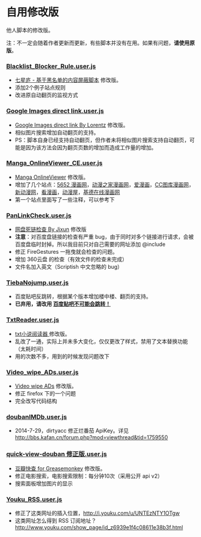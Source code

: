 自用修改版
=========

他人脚本的修改版。

注：不一定会随着作者更新而更新，有些脚本并没有在用。如果有问题，**请使用原版**。

### [Blacklist_Blocker_Rule.user.js](https://github.com/ywzhaiqi/userscript/blob/master/.%E4%BF%AE%E6%94%B9%E7%89%88/Blacklist_Blocker_Rule.user.js)

- [七星庐 - 基于黑名单的内容屏蔽脚本](http://qixinglu.com/post/blacklist_blocker_greasemonkey_script.html) 修改版。
- 添加2个例子站点规则
- 改进原自动翻页的监视方式

### [Google Images direct link.user.js](https://github.com/ywzhaiqi/userscript/blob/master/.%E4%BF%AE%E6%94%B9%E7%89%88/Google%20Images%20direct%20link.user.js)

- [Google Images direct link By Lorentz](http://userscripts.org/scripts/show/78355) 修改版。
- 相似图片搜索增加自动翻页的支持。
- PS：脚本自身已经支持自动翻页，但作者未将相似图片搜索支持自动翻页，可能是因为该方法会因为翻页页数的增加而造成工作量的增加。

### [Manga_OnlineViewer_CE.user.js](https://github.com/ywzhaiqi/userscript/blob/master/.%E4%BF%AE%E6%94%B9%E7%89%88/Manga_OnlineViewer_CE.user.js)

- [Manga OnlineViewer](https://greasyfork.org/scripts/1319-manga-onlineviewer) 修改版。
- 增加了几个站点：[5652 漫画网](http://mh.5652.com/)，[动漫之家漫画网](http://manhua.dmzj.com/)，[爱漫画](http://www.imanhua.com/)，[CC图库漫画网](http://www.tuku.cc/)，[新动漫网](http://www.xindm.cn/)，[看漫画](http://www.kkkmh.com/)，[动漫屋](http://www.dm5.com/)，[基德在线漫画网](http://www.jide123.net/)
- 第一个站点里面写了一些注释，可以参考下

### [PanLinkCheck.user.js](https://github.com/ywzhaiqi/userscript/blob/master/.%E4%BF%AE%E6%94%B9%E7%89%88/PanLinkCheck.user.js)

- [网盘死链检查 By Jixun](https://greasyfork.org/scripts/1262) 修改版
- **注意**：对百度盘链接的检查有严重 bug，由于同时对多个链接进行请求，会被百度盘临时封掉。所以我目前只对自己需要的网址添加 @include
- 修正 FireGestures 一拖曳就会检查的问题。
- 增加 360云盘 的检查（有效文件的检查未完成）
- 文件名加入英文（Scriptish 中文忽略的 bug）

### [TiebaNojump.user.js](https://github.com/ywzhaiqi/userscript/blob/master/.%E4%BF%AE%E6%94%B9%E7%89%88/TiebaNojump.user.js)

- 百度贴吧反跳转，根据某个版本增加楼中楼、翻页的支持。
- **已弃用，请改用 [百度贴吧不可能会跳转！](https://greasyfork.org/zh-CN/scripts/783-%E7%99%BE%E5%BA%A6%E8%B4%B4%E5%90%A7%E4%B8%8D%E5%8F%AF%E8%83%BD%E4%BC%9A%E8%B7%B3%E8%BD%AC)**

### [TxtReader.user.js](https://github.com/ywzhaiqi/userscript/blob/master/.%E4%BF%AE%E6%94%B9%E7%89%88/TxtReader.user.js)

- [txt小说阅读器 ](http://userscripts.org/scripts/show/185278) 修改版。
- 乱改了一通，实际上并未多大变化，仅仅更改了样式，禁用了文本替换功能（太耗时间）
- 用的次数不多，用到的时候发现问题改下

### [Video_wipe_ADs.user.js](https://github.com/ywzhaiqi/userscript/blob/master/.%E4%BF%AE%E6%94%B9%E7%89%88/Video_wipe_ADs.user.js)

- [Video wipe ADs](https://greasyfork.org/scripts/358-video-wipe-ads) 修改版。
- 修正 firefox 下的一个问题
- 完全改写代码结构

### [doubanIMDb.user.js](https://github.com/ywzhaiqi/userscript/blob/master/.%E4%BF%AE%E6%94%B9%E7%89%88/doubanIMDb.user.js)

- 2014-7-29，dirtyacc 修正烂番茄 ApiKey。详见 http://bbs.kafan.cn/forum.php?mod=viewthread&tid=1759550

### [quick-view-douban 修正版.user.js](https://github.com/ywzhaiqi/userscript/blob/master/.%E4%BF%AE%E6%94%B9%E7%89%88/quick-view-douban%20%E4%BF%AE%E6%AD%A3%E7%89%88.user.js)

- [豆瓣快查 for Greasemonkey](http://userscripts.org/scripts/show/129416) 修改版。
- 修正电影搜索，电影搜索限制：每分钟10次（采用公开 api v2）
- 搜索面板增加图片的显示

### [Youku_RSS.user.js](Youku_RSS.user.js)

- 修正了这类网址的插入位置，http://i.youku.com/u/UNTEzNTY1OTgw
- 这类网址怎么得到 RSS 订阅地址？http://www.youku.com/show_page/id_z6939e1f4c08611e38b3f.html